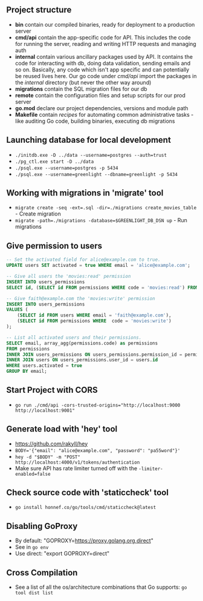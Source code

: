 ## Project structure

- **bin** contain our compiled binaries, ready for deployment to a production server
- **cmd/api** contain the app-specific code for API. This includes the code for
  running the server, reading and writing HTTP requests and managing auth
- **internal** contain various ancillary packages used by API. It contains the code
  for interacting with db, doing data validation, sending emails and so on. Basically,
  any code which isn't app specific and can potentially be reused lives here. Our
  go code under _cmd/api_ import the packages in the _internal_ directory (but never
  the other way around)
- **migrations** contain the SQL migration files for our db
- **remote** contain the configuration files and setup scripts for our prod server
- **go.mod** declare our project dependencies, versions and module path
- **Makefile** contain _recipes_ for automating common administrative tasks - like
  auditing Go code, building binaries, executing db migrations

## Launching database for local development

- `./initdb.exe -D ../data --username=postgres --auth=trust`
- `./pg_ctl.exe start -D ../data`
- `./psql.exe --username=postgres -p 5434`
- `./psql.exe --username=greenlight --dbname=greenlight -p 5434`

## Working with migrations in 'migrate' tool

- `migrate create -seq -ext=.sql -dir=./migrations create_movies_table` - Create migration
- `migrate -path=./migrations -database=$GREENLIGHT_DB_DSN up` - Run migrations


## Give permission to users

```SQL
-- Set the activated field for alice@example.com to true.
UPDATE users SET activated = true WHERE email = 'alice@example.com';

-- Give all users the 'movies:read' permission
INSERT INTO users_permissions
SELECT id, (SELECT id FROM permissions WHERE code = 'movies:read') FROM users;

-- Give faith@example.com the 'movies:write' permission
INSERT INTO users_permissions
VALUES (
    (SELECT id FROM users WHERE email = 'faith@example.com'),
    (SELECT id FROM permissions WHERE  code = 'movies:write')
);

-- List all activated users and their permissions.
SELECT email, array_agg(permissions.code) as permissions
FROM permissions
INNER JOIN users_permissions ON users_permissions.permission_id = permissions.id
INNER JOIN users ON users_permissions.user_id = users.id
WHERE users.activated = true
GROUP BY email;
```

## Start Project with CORS
- `go run ./cmd/api -cors-trusted-origins="http://localhost:9000 http://localhost:9001"`

## Generate load with 'hey' tool
- https://github.com/rakyll/hey
- `BODY='{"email": "alice@example.com", "password": "pa55word"}'`
- `hey -d "$BODY" -m "POST" http://localhost:4000/v1/tokens/authentication`
- Make sure API has rate limiter turned off with the `-limiter-enabled=false`

## Check source code with 'staticcheck' tool
- `go install honnef.co/go/tools/cmd/staticcheck@latest`

## Disabling GoProxy
- By default: "GOPROXY=https://proxy.golang.org,direct"
- See in `go env`
- Use direct: "export GOPROXY=direct"

## Cross Compilation
- See a list of all the os/architecture combinations that Go supports: `go tool dist list`

